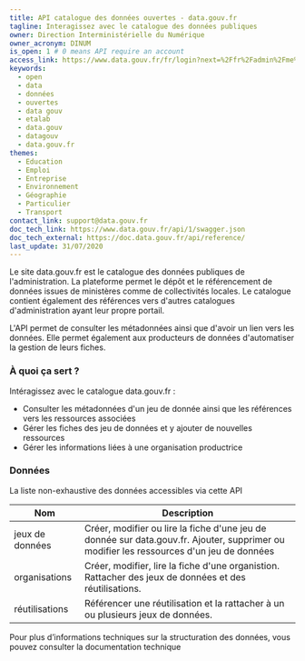 ```yaml
---
title: API catalogue des données ouvertes - data.gouv.fr
tagline: Interagissez avec le catalogue des données publiques
owner: Direction Interministérielle du Numérique
owner_acronym: DINUM
is_open: 1 # 0 means API require an account
access_link: https://www.data.gouv.fr/fr/login?next=%2Ffr%2Fadmin%2Fme%2F#apikey
keywords:
  - open
  - data
  - données
  - ouvertes
  - data gouv
  - etalab
  - data.gouv
  - datagouv
  - data.gouv.fr
themes:
  - Education
  - Emploi
  - Entreprise
  - Environnement
  - Géographie
  - Particulier
  - Transport
contact_link: support@data.gouv.fr
doc_tech_link: https://www.data.gouv.fr/api/1/swagger.json
doc_tech_external: https://doc.data.gouv.fr/api/reference/
last_update: 31/07/2020
---
```


Le site <External href="https://data.gouv.fr">data.gouv.fr</External> est le catalogue des données publiques de l'administration. La plateforme permet le dépôt et le référencement de données issues de ministères comme de collectivités locales. Le catalogue contient également des références vers d'autres catalogues d'administration ayant leur propre portail.

L'API permet de consulter les métadonnées ainsi que d'avoir un lien vers les données. Elle permet également aux producteurs de données d'automatiser la gestion de leurs fiches.

### À quoi ça sert ?

Intéragissez avec le catalogue data.gouv.fr :

- Consulter les métadonnées d'un jeu de donnée ainsi que les références vers les ressources associées
- Gérer les fiches des jeu de données et y ajouter de nouvelles ressources
- Gérer les informations liées à une organisation productrice

### Données

La liste non-exhaustive des données accessibles via cette API

| Nom             | Description                                                                                                                                                                               |
| --------------- | ----------------------------------------------------------------------------------------------------------------------------------------------------------------------------------------- |
| jeux de données | Créer, modifier ou lire la fiche d'une jeu de donnée sur <External href="https://data.gouv.fr">data.gouv.fr</External>. Ajouter, supprimer ou modifier les ressources d'un jeu de données |
| organisations   | Créer, modifier, lire la fiche d'une organistion. Rattacher des jeux de données et des réutilisations.                                                                                    |
| réutilisations  | Référencer une réutilisation et la rattacher à un ou plusieurs jeux de données.                                                                                                           |

Pour plus d’informations techniques sur la structuration des données, vous pouvez <External href='/documentation/api_data_gouv'>consulter la documentation technique</External>
